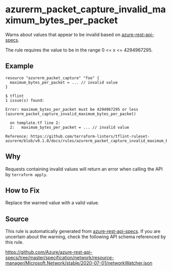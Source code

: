 <!--- This file generated by `tools/apispec-rule-gen/main.go`. DO NOT EDIT --->

# azurerm_packet_capture_invalid_maximum_bytes_per_packet

Warns about values that appear to be invalid based on [azure-rest-api-specs](https://github.com/Azure/azure-rest-api-specs).

The rule requires the value to be in the range 0 <= x <= 4294967295.

## Example

```hcl
resource "azurerm_packet_capture" "foo" {
  maximum_bytes_per_packet = ... // invalid value
}
```

```
$ tflint
1 issue(s) found:

Error: maximum_bytes_per_packet must be 4294967295 or less (azurerm_packet_capture_invalid_maximum_bytes_per_packet)

  on template.tf line 2:
  2:   maximum_bytes_per_packet = ... // invalid value

Reference: https://github.com/terraform-linters/tflint-ruleset-azurerm/blob/v0.1.0/docs/rules/azurerm_packet_capture_invalid_maximum_bytes_per_packet.md

```

## Why

Requests containing invalid values will return an error when calling the API by `terraform apply`.

## How to Fix

Replace the warned value with a valid value.

## Source

This rule is automatically generated from [azure-rest-api-specs](https://github.com/Azure/azure-rest-api-specs). If you are uncertain about the warning, check the following API schema referenced by this rule.

https://github.com/Azure/azure-rest-api-specs/tree/master/specification/network/resource-manager/Microsoft.Network/stable/2020-07-01/networkWatcher.json
